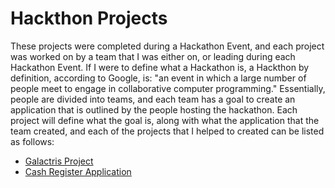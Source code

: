 # Hackthon Projects

These projects were completed during a Hackathon Event, and each project was worked on by a team that I was either on, or leading during each Hackathon Event. If I were to define what a Hackathon is, a Hackthon by definition, according to Google, is: "an event in which a large number of people meet to engage in collaborative computer programming." Essentially, people are divided into teams, and each team has a goal to create an application that is outlined by the people hosting the hackathon. Each project will define what the goal is, along with what the application that the team created, and each of the projects that I helped to created can be listed as follows: 

* [Galactris Project](https://github.com/CommanderKnight5214/PastProgrammingProjects/blob/main/Hackathon%20Projects/Tetris/About-Galactris.md)
* [Cash Register Application](https://github.com/CommanderKnight5214/PastProgrammingProjects/blob/main/Hackathon%20Projects/Cash%20Register/About-Cash-Register.md)
